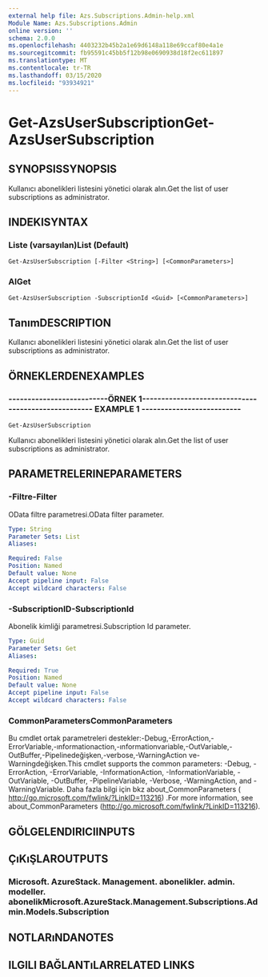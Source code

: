 ```yaml
---
external help file: Azs.Subscriptions.Admin-help.xml
Module Name: Azs.Subscriptions.Admin
online version: ''
schema: 2.0.0
ms.openlocfilehash: 4403232b45b2a1e69d6148a118e69ccaf80e4a1e
ms.sourcegitcommit: fb95591c45bb5f12b98e0690938d18f2ec611897
ms.translationtype: MT
ms.contentlocale: tr-TR
ms.lasthandoff: 03/15/2020
ms.locfileid: "93934921"
---
```

# <span data-ttu-id="78982-101">Get-AzsUserSubscription</span><span class="sxs-lookup"><span data-stu-id="78982-101">Get-AzsUserSubscription</span></span>

## <span data-ttu-id="78982-102">SYNOPSIS</span><span class="sxs-lookup"><span data-stu-id="78982-102">SYNOPSIS</span></span>
<span data-ttu-id="78982-103">Kullanıcı abonelikleri listesini yönetici olarak alın.</span><span class="sxs-lookup"><span data-stu-id="78982-103">Get the list of user subscriptions as administrator.</span></span>

## <span data-ttu-id="78982-104">INDEKI</span><span class="sxs-lookup"><span data-stu-id="78982-104">SYNTAX</span></span>

### <span data-ttu-id="78982-105">Liste (varsayılan)</span><span class="sxs-lookup"><span data-stu-id="78982-105">List (Default)</span></span>
```
Get-AzsUserSubscription [-Filter <String>] [<CommonParameters>]
```

### <span data-ttu-id="78982-106">Al</span><span class="sxs-lookup"><span data-stu-id="78982-106">Get</span></span>
```
Get-AzsUserSubscription -SubscriptionId <Guid> [<CommonParameters>]
```

## <span data-ttu-id="78982-107">Tanım</span><span class="sxs-lookup"><span data-stu-id="78982-107">DESCRIPTION</span></span>
<span data-ttu-id="78982-108">Kullanıcı abonelikleri listesini yönetici olarak alın.</span><span class="sxs-lookup"><span data-stu-id="78982-108">Get the list of user subscriptions as administrator.</span></span>

## <span data-ttu-id="78982-109">ÖRNEKLERDEN</span><span class="sxs-lookup"><span data-stu-id="78982-109">EXAMPLES</span></span>

### <span data-ttu-id="78982-110">--------------------------ÖRNEK 1--------------------------</span><span class="sxs-lookup"><span data-stu-id="78982-110">-------------------------- EXAMPLE 1 --------------------------</span></span>
```
Get-AzsUserSubscription
```

<span data-ttu-id="78982-111">Kullanıcı abonelikleri listesini yönetici olarak alın.</span><span class="sxs-lookup"><span data-stu-id="78982-111">Get the list of user subscriptions as administrator.</span></span>

## <span data-ttu-id="78982-112">PARAMETRELERINE</span><span class="sxs-lookup"><span data-stu-id="78982-112">PARAMETERS</span></span>

### <span data-ttu-id="78982-113">-Filtre</span><span class="sxs-lookup"><span data-stu-id="78982-113">-Filter</span></span>
<span data-ttu-id="78982-114">OData filtre parametresi.</span><span class="sxs-lookup"><span data-stu-id="78982-114">OData filter parameter.</span></span>

```yaml
Type: String
Parameter Sets: List
Aliases: 

Required: False
Position: Named
Default value: None
Accept pipeline input: False
Accept wildcard characters: False
```

### <span data-ttu-id="78982-115">-SubscriptionID</span><span class="sxs-lookup"><span data-stu-id="78982-115">-SubscriptionId</span></span>
<span data-ttu-id="78982-116">Abonelik kimliği parametresi.</span><span class="sxs-lookup"><span data-stu-id="78982-116">Subscription Id parameter.</span></span>

```yaml
Type: Guid
Parameter Sets: Get
Aliases: 

Required: True
Position: Named
Default value: None
Accept pipeline input: False
Accept wildcard characters: False
```

### <span data-ttu-id="78982-117">CommonParameters</span><span class="sxs-lookup"><span data-stu-id="78982-117">CommonParameters</span></span>
<span data-ttu-id="78982-118">Bu cmdlet ortak parametreleri destekler:-Debug,-ErrorAction,-ErrorVariable,-ınformationaction,-ınformationvariable,-OutVariable,-OutBuffer,-Pipelinedeğişken,-verbose,-WarningAction ve-Warningdeğişken.</span><span class="sxs-lookup"><span data-stu-id="78982-118">This cmdlet supports the common parameters: -Debug, -ErrorAction, -ErrorVariable, -InformationAction, -InformationVariable, -OutVariable, -OutBuffer, -PipelineVariable, -Verbose, -WarningAction, and -WarningVariable.</span></span> <span data-ttu-id="78982-119">Daha fazla bilgi için bkz about_CommonParameters ( http://go.microsoft.com/fwlink/?LinkID=113216) .</span><span class="sxs-lookup"><span data-stu-id="78982-119">For more information, see about_CommonParameters (http://go.microsoft.com/fwlink/?LinkID=113216).</span></span>

## <span data-ttu-id="78982-120">GÖLGELENDIRICI</span><span class="sxs-lookup"><span data-stu-id="78982-120">INPUTS</span></span>

## <span data-ttu-id="78982-121">ÇıKıŞLAR</span><span class="sxs-lookup"><span data-stu-id="78982-121">OUTPUTS</span></span>

### <span data-ttu-id="78982-122">Microsoft. AzureStack. Management. abonelikler. admin. modeller. abonelik</span><span class="sxs-lookup"><span data-stu-id="78982-122">Microsoft.AzureStack.Management.Subscriptions.Admin.Models.Subscription</span></span>

## <span data-ttu-id="78982-123">NOTLARıNDA</span><span class="sxs-lookup"><span data-stu-id="78982-123">NOTES</span></span>

## <span data-ttu-id="78982-124">ILGILI BAĞLANTıLAR</span><span class="sxs-lookup"><span data-stu-id="78982-124">RELATED LINKS</span></span>


